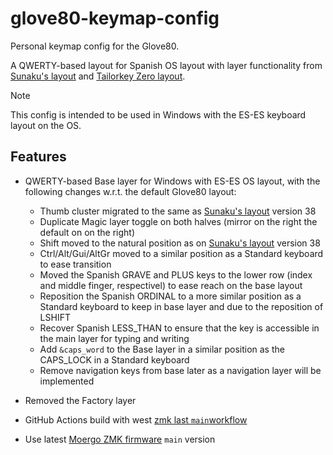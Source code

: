 # glove80-keymap-config

Personal keymap config for the Glove80.

A QWERTY-based layout for Spanish OS layout with layer functionality from [Sunaku's layout] and [Tailorkey Zero layout].

> [!NOTE]
> This config is intended to be used in Windows with the ES-ES keyboard layout on the OS.

## Features

- QWERTY-based Base layer for Windows with ES-ES OS layout, with the following changes w.r.t. the default Glove80 layout:

  - Thumb cluster migrated to the same as [Sunaku's layout] version 38
  - Duplicate Magic layer toggle on both halves (mirror on the right the default on on the right)
  - Shift moved to the natural position as on [Sunaku's layout] version 38
  - Ctrl/Alt/Gui/AltGr moved to a similar position as a Standard keyboard to ease transition
  - Moved the Spanish GRAVE and PLUS keys to the lower row (index and middle finger, respectivel) to ease reach on the base layout
  - Reposition the Spanish ORDINAL to a more similar position as a Standard keyboard to keep in base layer and due to the reposition of LSHIFT
  - Recover Spanish LESS_THAN to ensure that the key is accessible in the main layer for typing and writing
  - Add `&caps_word` to the Base layer in a similar position as the CAPS_LOCK in a Standard keyboard
  - Remove navigation keys from base later as a navigation layer will be implemented

- Removed the Factory layer

- GitHub Actions build with west [zmk last `main`workflow](https://github.com/zmkfirmware/zmk/blob/main/.github/workflows/build.yml)
- Use latest [Moergo ZMK firmware](https://github.com/moergo-sc/zmk) `main` version

[Sunaku's layout]: https://sunaku.github.io/moergo-glove80-keyboard.html
[Tailorkey Zero layout]: https://sites.google.com/view/keyboards/glove80_tailorkey
